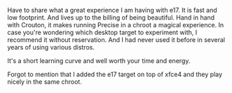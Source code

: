 Have to share what a great experience I am having with e17. It is fast and low footprint. And lives up to the billing of being beautiful. Hand in hand with Crouton, it makes running Precise in a chroot a magical experience. In case you're wondering which desktop target to experiment with, I recommend it without reservation. And I had never used it before in several years of using various distros.

It's a short learning curve and well worth your time and energy.

Forgot to mention that I added the e17 target on top of xfce4 and they play nicely in the same chroot.